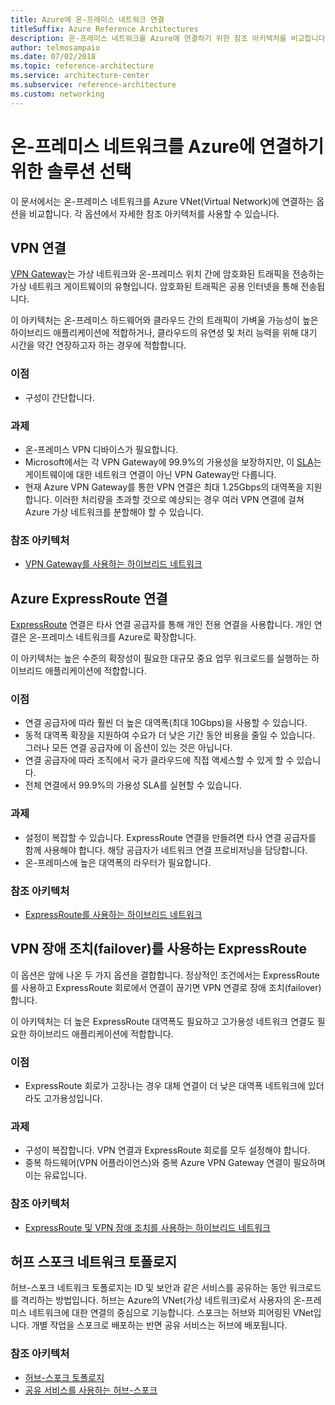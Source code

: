 ```yaml
---
title: Azure에 온-프레미스 네트워크 연결
titleSuffix: Azure Reference Architectures
description: 온-프레미스 네트워크를 Azure에 연결하기 위한 참조 아키텍처를 비교합니다.
author: telmosampaio
ms.date: 07/02/2018
ms.topic: reference-architecture
ms.service: architecture-center
ms.subservice: reference-architecture
ms.custom: networking
---
```


# <a name="choose-a-solution-for-connecting-an-on-premises-network-to-azure"></a>온-프레미스 네트워크를 Azure에 연결하기 위한 솔루션 선택

이 문서에서는 온-프레미스 네트워크를 Azure VNet(Virtual Network)에 연결하는 옵션을 비교합니다. 각 옵션에서 자세한 참조 아키텍처를 사용할 수 있습니다.

## <a name="vpn-connection"></a>VPN 연결

[VPN Gateway](/azure/vpn-gateway/vpn-gateway-about-vpngateways)는 가상 네트워크와 온-프레미스 위치 간에 암호화된 트래픽을 전송하는 가상 네트워크 게이트웨이의 유형입니다. 암호화된 트래픽은 공용 인터넷을 통해 전송됩니다.

이 아키텍처는 온-프레미스 하드웨어와 클라우드 간의 트래픽이 가벼울 가능성이 높은 하이브리드 애플리케이션에 적합하거나, 클라우드의 유연성 및 처리 능력을 위해 대기 시간을 약간 연장하고자 하는 경우에 적합합니다.

### <a name="benefits"></a>이점

- 구성이 간단합니다.

### <a name="challenges"></a>과제

- 온-프레미스 VPN 디바이스가 필요합니다.
- Microsoft에서는 각 VPN Gateway에 99.9%의 가용성을 보장하지만, 이 [SLA](https://azure.microsoft.com/support/legal/sla/vpn-gateway/)는 게이트웨이에 대한 네트워크 연결이 아닌 VPN Gateway만 다룹니다.
- 현재 Azure VPN Gateway를 통한 VPN 연결은 최대 1.25Gbps의 대역폭을 지원합니다. 이러한 처리량을 초과할 것으로 예상되는 경우 여러 VPN 연결에 걸쳐 Azure 가상 네트워크를 분할해야 할 수 있습니다.

### <a name="reference-architecture"></a>참조 아키텍처

- [VPN Gateway를 사용하는 하이브리드 네트워크](./vpn.md)

<!-- markdownlint-disable MD024 -->

## <a name="azure-expressroute-connection"></a>Azure ExpressRoute 연결

[ExpressRoute](/azure/expressroute/) 연결은 타사 연결 공급자를 통해 개인 전용 연결을 사용합니다. 개인 연결은 온-프레미스 네트워크를 Azure로 확장합니다.

이 아키텍처는 높은 수준의 확장성이 필요한 대규모 중요 업무 워크로드를 실행하는 하이브리드 애플리케이션에 적합합니다.

### <a name="benefits"></a>이점

- 연결 공급자에 따라 훨씬 더 높은 대역폭(최대 10Gbps)을 사용할 수 있습니다.
- 동적 대역폭 확장을 지원하여 수요가 더 낮은 기간 동안 비용을 줄일 수 있습니다. 그러나 모든 연결 공급자에 이 옵션이 있는 것은 아닙니다.
- 연결 공급자에 따라 조직에서 국가 클라우드에 직접 액세스할 수 있게 할 수 있습니다.
- 전체 연결에서 99.9%의 가용성 SLA를 실현할 수 있습니다.

### <a name="challenges"></a>과제

- 설정이 복잡할 수 있습니다. ExpressRoute 연결을 만들려면 타사 연결 공급자를 함께 사용해야 합니다. 해당 공급자가 네트워크 연결 프로비저닝을 담당합니다.
- 온-프레미스에 높은 대역폭의 라우터가 필요합니다.

### <a name="reference-architecture"></a>참조 아키텍처

- [ExpressRoute를 사용하는 하이브리드 네트워크](./expressroute.md)

## <a name="expressroute-with-vpn-failover"></a>VPN 장애 조치(failover)를 사용하는 ExpressRoute

이 옵션은 앞에 나온 두 가지 옵션을 결합합니다. 정상적인 조건에서는 ExpressRoute를 사용하고 ExpressRoute 회로에서 연결이 끊기면 VPN 연결로 장애 조치(failover)합니다.

이 아키텍처는 더 높은 ExpressRoute 대역폭도 필요하고 고가용성 네트워크 연결도 필요한 하이브리드 애플리케이션에 적합합니다.

### <a name="benefits"></a>이점

- ExpressRoute 회로가 고장나는 경우 대체 연결이 더 낮은 대역폭 네트워크에 있더라도 고가용성입니다.

### <a name="challenges"></a>과제

- 구성이 복잡합니다. VPN 연결과 ExpressRoute 회로를 모두 설정해야 합니다.
- 중복 하드웨어(VPN 어플라이언스)와 중복 Azure VPN Gateway 연결이 필요하며 이는 유료입니다.

### <a name="reference-architecture"></a>참조 아키텍처

- [ExpressRoute 및 VPN 장애 조치를 사용하는 하이브리드 네트워크](./expressroute-vpn-failover.md)

<!-- markdownlint-disable MD024 -->

## <a name="hub-spoke-network-topology"></a>허프 스포크 네트워크 토폴로지

허브-스포크 네트워크 토폴로지는 ID 및 보안과 같은 서비스를 공유하는 동안 워크로드를 격리하는 방법입니다. 허브는 Azure의 VNet(가상 네트워크)로서 사용자의 온-프레미스 네트워크에 대한 연결의 중심으로 기능합니다. 스포크는 허브와 피어링된 VNet입니다. 개별 작업을 스포크로 배포하는 반면 공유 서비스는 허브에 배포됩니다.

### <a name="reference-architectures"></a>참조 아키텍처

- [허브-스포크 토폴로지](./hub-spoke.md)
- [공유 서비스를 사용하는 허브-스포크](./shared-services.md)
